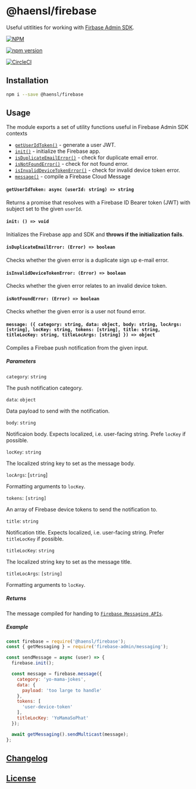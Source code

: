 # @haensl/firebase

Useful utitlities for working with [Firbase Admin SDK](https://firebase.google.com/docs/admi).

[![NPM](https://nodei.co/npm/@haensl%2Ffirebase.png?downloads=true)](https://nodei.co/npm/@haensl%2Ffirebase/)

[![npm version](https://badge.fury.io/js/@haensl%2Ffirebase.svg)](http://badge.fury.io/js/@haensl%2Ffirebase)

[![CircleCI](https://circleci.com/gh/haensl/firebase.svg?style=svg)](https://circleci.com/gh/haensl/firebase)

## Installation

```bash
npm i --save @haensl/firebase
```

## Usage

The module exports a set of utility functions useful in Firebase Admin SDK contexts

* [`getUserIdToken()`](#api/getUserIdToken) - generate a user JWT.
* [`init()`](#api/init) - initialize the Firebase app.
* [`isDuplicateEmailError()`](#api/isDuplicateEmailError) - check for duplicate email error.
* [`isNotFoundError()`](#api/isNotFoundError) - check for not found error.
* [`isInvalidDeviceTokenError()`](#api/isInvalidDeviceTokenError) - check for invalid device token error.
* [`message()`](#api/message) - compile a Firebase Cloud Message

#### `getUserIdToken: async (userId: string) => string` <a name="api/getUserIdToken"></a>

Returns a promise that resolves with a Firebase ID Bearer token (JWT) with subject set to the given `userId`.

#### `init: () => void` <a name="api/init"></a>

Initializes the Firebase app and SDK and **throws if the initialization fails**.

#### `isDuplicateEmailError: (Error) => boolean` <a name="api/isDuplicateEmailError"></a>

Checks whether the given error is a duplicate sign up e-mail error.

#### `isInvalidDeviceTokenError: (Error) => boolean` <a name="api/isInvalidDeviceTokenError"></a>

Checks whether the given error relates to an invalid device token.

#### `isNotFoundError: (Error) => boolean` <a name="api/isNotFoundError"></a>

Checks whether the given error is a user not found error.

#### `message: ({ category: string, data: object, body: string, locArgs: [string], locKey: string, tokens: [string], title: string, titleLocKey: string, titleLocArgs: [string] }) => object` <a name="api/message"></a>

Compiles a Firebae push notification from the given input.

##### Parameters

`category`: `string`

The push notification category.

`data`: `object`

Data payload to send with the notification.

`body`: `string`

Notificaion body. Expects localized, i.e. user-facing string. Prefe `locKey` if possible.

`locKey`: `string`

The localized string key to set as the message body.

`locArgs`: [`string`]

Formatting arguments to `locKey`.

`tokens`: `[string]`

An array of Firebase device tokens to send the notification to.

`title`: `string`

Notification title. Expects localized, i.e. user-facing string. Prefer `titleLocKey` if possible.

`titleLocKey`: `string`

The localized string key to set as the message title.

`titleLocArgs`: `[string]`

Formatting arguments to `locKey`.

##### Returns

The message compiled for handing to [`Firebase Messaging APIs`](https://firebase.google.com/docs/cloud-messaging/js/send-multiple#build_send_requests).

##### Example

```js
const firebase = require('@haensl/firebase');
const { getMessaging } = require('firebase-admin/messaging');

const sendMessage = async (user) => {
  firebase.init();

  const message = firebase.message({
    category: 'yo-mama-jokes',
    data: {
      payload: 'too large to handle'
    },
    tokens: [
      'user-device-token'
    ],
    titleLocKey: 'YoMamaSoPhat'
  });

  await getMessaging().sendMulticast(message);
};
```


## [Changelog](CHANGELOG.md)

## [License](LICENSE)

